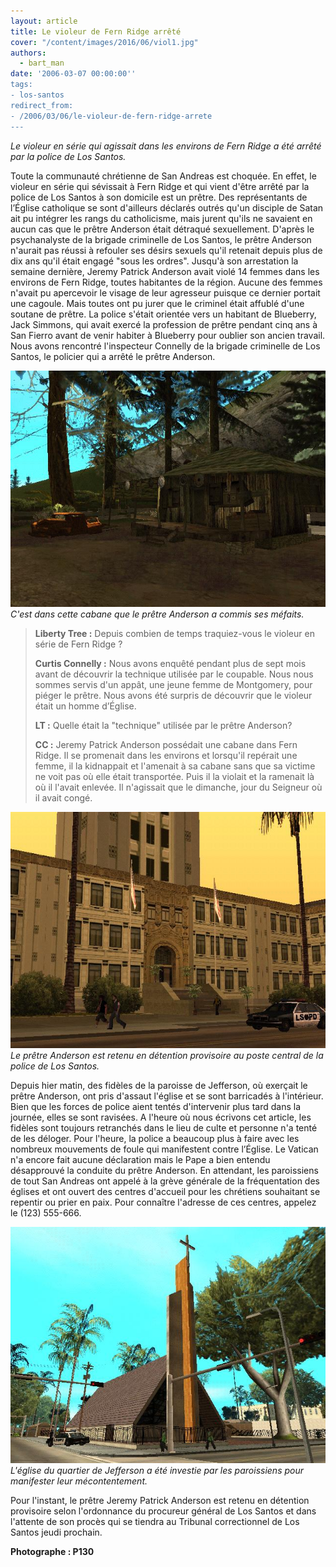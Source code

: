 ```yaml
---
layout: article
title: Le violeur de Fern Ridge arrêté
cover: "/content/images/2016/06/viol1.jpg"
authors:
  - bart_man
date: '2006-03-07 00:00:00''
tags:
- los-santos
redirect_from:
- /2006/03/06/le-violeur-de-fern-ridge-arrete
---
```


_Le violeur en série qui agissait dans les environs de Fern Ridge a été arrêté par la police de Los Santos._

Toute la communauté chrétienne de San Andreas est choquée. En effet, le violeur en série qui sévissait à Fern Ridge et qui vient d'être arrêté par la police de Los Santos à son domicile est un prêtre. Des représentants de l’Église catholique se sont d'ailleurs déclarés outrés qu'un disciple de Satan ait pu intégrer les rangs du catholicisme, mais jurent qu'ils ne savaient en aucun cas que le prêtre Anderson était détraqué sexuellement. D'après le psychanalyste de la brigade criminelle de Los Santos, le prêtre Anderson n'aurait pas réussi à refouler ses désirs sexuels qu'il retenait depuis plus de dix ans qu'il était engagé "sous les ordres". Jusqu'à son arrestation la semaine dernière, Jeremy Patrick Anderson avait violé 14 femmes dans les environs de Fern Ridge, toutes habitantes de la région. Aucune des femmes n'avait pu apercevoir le visage de leur agresseur puisque ce dernier portait une cagoule. Mais toutes ont pu jurer que le criminel était affublé d'une soutane de prêtre. La police s'était orientée vers un habitant de Blueberry, Jack Simmons, qui avait exercé la profession de prêtre pendant cinq ans à San Fierro avant de venir habiter à Blueberry pour oublier son ancien travail. Nous avons rencontré l'inspecteur Connelly de la brigade criminelle de Los Santos, le policier qui a arrêté le prêtre Anderson.

![C'est dans cette cabane que le prêtre Anderson a commis ses méfaits.](/content/images/2005/01/viol2.jpg)
_C'est dans cette cabane que le prêtre Anderson a commis ses méfaits._

> **Liberty Tree :** Depuis combien de temps traquiez-vous le violeur en série de Fern Ridge ?
> 
> **Curtis Connelly :** Nous avons enquêté pendant plus de sept mois avant de découvrir la technique utilisée par le coupable. Nous nous sommes servis d'un appât, une jeune femme de Montgomery, pour piéger le prêtre. Nous avons été surpris de découvrir que le violeur était un homme d’Église.
> 
> **LT :** Quelle était la "technique" utilisée par le prêtre Anderson?
> 
> **CC :** Jeremy Patrick Anderson possédait une cabane dans Fern Ridge. Il se promenait dans les environs et lorsqu'il repérait une femme, il la kidnappait et l'amenait à sa cabane sans que sa victime ne voit pas où elle était transportée. Puis il la violait et la ramenait là où il l'avait enlevée. Il n'agissait que le dimanche, jour du Seigneur où il avait congé.

![Le prêtre Anderson est retenu en détention provisoire au poste central de la police de Los Santos.](/content/images/2005/01/viol3.jpg)
_Le prêtre Anderson est retenu en détention provisoire au poste central de la police de Los Santos._

Depuis hier matin, des fidèles de la paroisse de Jefferson, où exerçait le prêtre Anderson, ont pris d'assaut l'église et se sont barricadés à l'intérieur. Bien que les forces de police aient tentés d'intervenir plus tard dans la journée, elles se sont ravisées. A l'heure où nous écrivons cet article, les fidèles sont toujours retranchés dans le lieu de culte et personne n'a tenté de les déloger. Pour l'heure, la police a beaucoup plus à faire avec les nombreux mouvements de foule qui manifestent contre l’Église. Le Vatican n'a encore fait aucune déclaration mais le Pape a bien entendu désapprouvé la conduite du prêtre Anderson. En attendant, les paroissiens de tout San Andreas ont appelé à la grève générale de la fréquentation des églises et ont ouvert des centres d'accueil pour les chrétiens souhaitant se repentir ou prier en paix. Pour connaître l'adresse de ces centres, appelez le (123) 555-666.

![L'église du quartier de Jefferson a été investie par les paroissiens pour manifester leur mécontentement.](/content/images/2005/01/viol4.jpg)
_L'église du quartier de Jefferson a été investie par les paroissiens pour manifester leur mécontentement._

Pour l'instant, le prêtre Jeremy Patrick Anderson est retenu en détention provisoire selon l'ordonnance du procureur général de Los Santos et dans l'attente de son procès qui se tiendra au Tribunal correctionnel de Los Santos jeudi prochain.

**Photographe : P130**